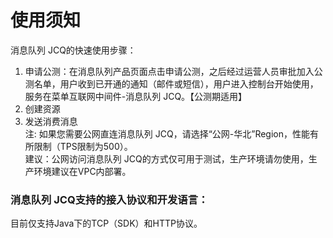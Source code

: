 # 使用须知
消息队列 JCQ的快速使用步骤：

1. 申请公测：在消息队列产品页面点击申请公测，之后经过运营人员审批加入公测名单，用户收到已开通的通知（邮件或短信），用户进入控制台开始使用，服务在菜单互联网中间件-消息队列 JCQ。【公测期适用】
2. 创建资源
3. 发送消费消息</br>
 注: 如果您需要公网直连消息队列 JCQ，请选择“公网-华北”Region，性能有所限制（TPS限制为500）。</br>
 建议：公网访问消息队列 JCQ的方式仅可用于测试，生产环境请勿使用，生产环境建议在VPC内部署。


### 消息队列 JCQ支持的接入协议和开发语言：
目前仅支持Java下的TCP（SDK）和HTTP协议。
